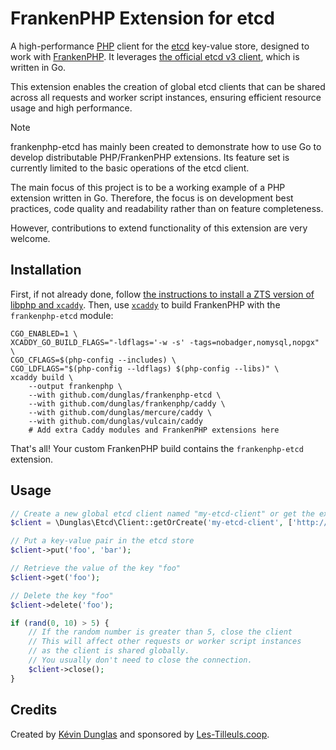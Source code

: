 # FrankenPHP Extension for etcd

A high-performance [PHP](https://php.net) client for the [etcd](https://etcd.io) key-value store, designed to work with [FrankenPHP](https://frankenphp.dev).
It leverages [the official etcd v3 client](https://github.com/etcd-io/etcd/tree/main/client/v3), which is written in Go.

This extension enables the creation of global etcd clients that can be shared across all requests and worker script instances,
ensuring efficient resource usage and high performance.

> [!NOTE]
> frankenphp-etcd has mainly been created to demonstrate how to use Go to develop distributable PHP/FrankenPHP extensions.
> Its feature set is currently limited to the basic operations of the etcd client.
>
> The main focus of this project is to be a working example of a PHP extension written in Go.
> Therefore, the focus is on development best practices, code quality and readability rather than on feature completeness.
>
> However, contributions to extend functionality of this extension are very welcome.

## Installation

First, if not already done, follow [the instructions to install a ZTS version of libphp and `xcaddy`](https://frankenphp.dev/docs/compile/#install-php).
Then, use [`xcaddy`](https://github.com/caddyserver/xcaddy) to build FrankenPHP with the `frankenphp-etcd` module:

```console
CGO_ENABLED=1 \
XCADDY_GO_BUILD_FLAGS="-ldflags='-w -s' -tags=nobadger,nomysql,nopgx" \
CGO_CFLAGS=$(php-config --includes) \
CGO_LDFLAGS="$(php-config --ldflags) $(php-config --libs)" \
xcaddy build \
    --output frankenphp \
    --with github.com/dunglas/frankenphp-etcd \
    --with github.com/dunglas/frankenphp/caddy \
    --with github.com/dunglas/mercure/caddy \
    --with github.com/dunglas/vulcain/caddy
    # Add extra Caddy modules and FrankenPHP extensions here
```

That's all! Your custom FrankenPHP build contains the `frankenphp-etcd` extension.

## Usage

```php
// Create a new global etcd client named "my-etcd-client" or get the existing instance if it already exists.
$client = \Dunglas\Etcd\Client::getOrCreate('my-etcd-client', ['http://127.0.0.1:2379']);

// Put a key-value pair in the etcd store
$client->put('foo', 'bar');

// Retrieve the value of the key "foo"
$client->get('foo');

// Delete the key "foo"
$client->delete('foo');

if (rand(0, 10) > 5) {
    // If the random number is greater than 5, close the client
    // This will affect other requests or worker script instances
    // as the client is shared globally.
    // You usually don't need to close the connection.
    $client->close();
}
```

## Credits

Created by [Kévin Dunglas](https://dunglas.dev) and sponsored by [Les-Tilleuls.coop](https://les-tilleuls.coop).
